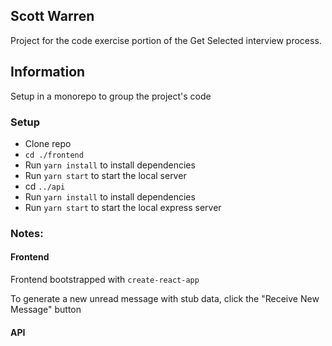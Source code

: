 ## Scott Warren

Project for the code exercise portion of the Get Selected interview process.

## Information

Setup in a monorepo to group the project's code

### Setup

* Clone repo
* `cd ./frontend`
* Run `yarn install` to install dependencies
* Run `yarn start` to start the local server
* cd `../api`
* Run `yarn install` to install dependencies
* Run `yarn start` to start the local express server

### Notes:

#### Frontend

Frontend bootstrapped with `create-react-app`

To generate a new unread message with stub data, click the "Receive New Message" button

#### API

